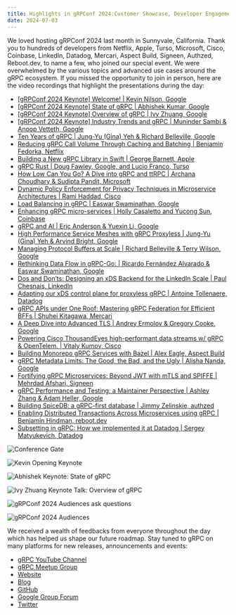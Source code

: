 ```yaml
---
title: Highlights in gRPConf 2024:Customer Showcase, Developer Engagement, Birds of Feathers Discussions and more.
date: 2024-07-03
---
```


We loved hosting gRPConf 2024 last month in Sunnyvale, California. Thank you to 
hundreds of developers from Netflix, Apple, Turso, Microsoft, Cisco, Coinbase, 
LinkedIn, Datadog, Mercari, Aspect Build, Signeen, Authzed, Reboot.dev, 
to name a few, who joined our special event. We were overwhelmed by the 
various topics and advanced use cases around the gRPC ecosystem. If you missed 
the opportunity to join in person, here are the video recordings that highlight 
the presentations during the day:

- [[gRPConf 2024 Keynote] Welcome! | Kevin Nilson, Google](https://youtu.be/HK2mxpBedcg)
- [[gRPConf 2024 Keynote] State of gRPC | Abhishek Kumar, Google](https://youtu.be/aTVFx0YaDFo)
- [[gRPConf 2024 Keynote] Overview of gRPC | Ivy Zhuang, Google](https://youtu.be/sImWl7JyK_Q)
- [[gRPConf 2024 Keynote] Industry Trends and gRPC | Muninder Sambi & Anoop Vetteth, Google](https://youtu.be/p80PVtLW8eg)
- [Ten Years of gRPC | Jung-Yu (Gina) Yeh & Richard Belleville, Google](https://youtu.be/5dMK5OW6WSw)
- [Reducing gRPC Call Volume Through Caching and Batching | Benjamin Fedorka, Netflix](https://youtu.be/0g5Ef3mVOKg)
- [Building a New gRPC Library in Swift | George Barnett, Apple](https://youtu.be/7maAI9Z3-II)
- [gRPC Rust | Doug Fawley, Google, and Lucio Franco, Turso](https://youtu.be/8oj1nPt6L0Y)
- [How Low Can You Go? A Dive into gRPC and ttRPC | Archana Choudhary & Sudipta Pandit, Microsoft](https://youtu.be/9nyUyUD4jwM)
- [Dynamic Policy Enforcement for Privacy Techniques in Microservice Architectures | Rami Haddad, Cisco](https://youtu.be/DrikBWJZ0uA)
- [Load Balancing in gRPC | Easwar Swaminathan, Google](https://youtu.be/G6PRjmXuBG8)
- [Enhancing gRPC micro-services | Holly Casaletto and Yucong Sun, Coinbase](https://youtu.be/GDJrw36wwWY)
- [gRPC and AI | Eric Anderson & Yuexin Li, Google](https://youtu.be/IZsYnCftm7w)
- [High Performance Service Meshes with gRPC Proxyless | Jung-Yu (Gina) Yeh & Arvind Bright, Google](https://youtu.be/LIiprzx6avM)
- [Managing Protocol Buffers at Scale | Richard Belleville & Terry Wilson, Google](https://youtu.be/S6iudSfAEmY)
- [Rethinking Data Flow in gRPC-Go: | Ricardo Fernández Alvarado & Easwar Swaminathan, Google](https://youtu.be/SjWa636dpP8)
- [Dos and Don’ts: Designing an xDS Backend for the LinkedIn Scale | Paul Chesnais, LinkedIn](https://youtu.be/_GDyu2FOiA0)
- [Adapting our xDS control plane for proxyless gRPC | Antoine Tollenaere, Datadog](https://youtu.be/gc3kNMvgrHQ)
- [gRPC APIs under One Roof: Mastering gRPC Federation for Efficient BFFs | Shuhei Kitagawa, Mercari](https://youtu.be/ihzQp3phKCU)
- [A Deep Dive into Advanced TLS | Andrey Ermolov & Gregory Cooke, Google](https://youtu.be/m9kCnYgoac8)
- [Powering Cisco ThousandEyes high-performant data streams w/ gRPC & OpenTelem. | Vitaly Kumov, Cisco](https://youtu.be/nuG_7HflISU)
- [Building Monorepo gRPC Services with Bazel | Alex Eagle, Aspect Build](https://youtu.be/p9xzHg0Rk4U)
- [gRPC Metadata Limits: The Good, the Bad, and the Ugly | Alisha Nanda, Google](https://youtu.be/psYQFbPgIOI)
- [Fortifying gRPC Microservices: Beyond JWT with mTLS and SPIFFE | Mehrdad Afshari, Signeen](https://youtu.be/qFSHoxs8i2Q)
- [gRPC Performance and Testing: a Maintainer Perspective | Ashley Zhang & Adam Heller, Google](https://youtu.be/uQh9ZVGkrak)
- [Building SpiceDB: a gRPC-first database | Jimmy Zelinskie, authzed](https://youtu.be/v_e2ExQwphQ)
- [Enabling Distributed Transactions Across Microservices using gRPC | Benjamin Hindman, reboot.dev](https://youtu.be/zVhvJXdyXLY)
- [Subsetting in gRPC: How we implemented it at Datadog | Sergey Matyukevich, Datadog](https://youtu.be/Rf1V6M6SDr4)

![Conference Gate](/img/grpc-conf-2024-image1.jpg)

![Kevin Opening Keynote](/img/grpc-conf-2024-image2.jpg)

![Abhishek Keynote: State of gRPC](/img/grpc-conf-2024-image3.jpg)

![Ivy Zhuang Keynote Talk: Overview of gRPC](/img/grpc-conf-2024-image4.jpg)

![gRPConf 2024 Audiences ask questions](/img/grpc-conf-2024-image5.jpg)

![gRPConf 2024 Audiences](/img/grpc-conf-2024-image6.jpg)

We received a wealth of feedbacks from everyone throughout the day which has 
helped us shape our future roadmap. Stay tuned to gRPC on many platforms for new
releases, announcements and events:
* [gRPC YouTube Channel](https://www.youtube.com/@grpcio)
* [gRPC Meetup Group](https://www.meetup.com/grpcio/)
* [Website](https://grpc.io)
* [Blog](https://grpc.io/blog/)
* [GitHub](https://github.com/grpc)
* [Google Group Forum](https://groups.google.com/g/grpc-io)
* [Twitter](https://twitter.com/grpcio)
